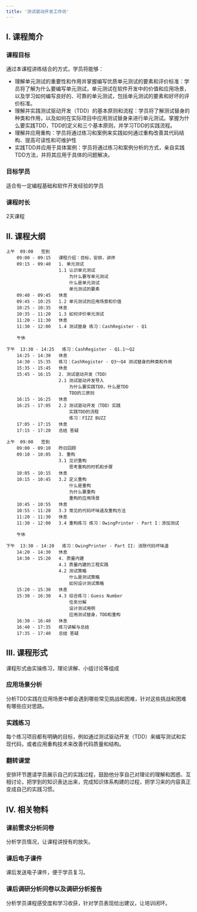 ```yaml
---
title: '测试驱动开发工作坊'
---
```


## Ⅰ. 课程简介

### 课程目标

通过本课程讲练结合的方式，学员将能够：
- 理解单元测试的重要性和作用并掌握编写优质单元测试的要素和评价标准：学员将了解为什么要编写单元测试，单元测试在软件开发中的价值和应用场景，以及学习如何编写良好的、可靠的单元测试，包括单元测试的要素和好坏的评价标准。
- 理解并实践测试驱动开发（TDD）的基本原则和流程：学员将了解测试替身的种类和作用，以及如何在实际项目中应用测试替身来进行单元测试。掌握为什么要实践TDD，TDD的定义和三个基本原则，并学习TDD的实践流程。
- 理解并应用重构：学员将通过练习和案例来实践如何通过重构改善其代码结构、提高可读性和可维护性
- 实践TDD并应用于具体案例：学员将通过练习和案例分析的方式，亲自实践TDD方法，并将其应用于具体的问题解决。

### 目标学员

适合有一定编程基础和软件开发经验的学员

### 课程时长

2天课程

## II. 课程大纲

```
上午	09:00	签到
	09:00 - 09:15	课程介绍：目标，安排，讲师
	09:15 - 09:40	1. 单元测试
					1.1 认识单元测试
						为什么要写单元测试
						什么是单元测试
						单元测试的要素
	09:40 - 09:45	休息
	09:45 - 10:25	1.2 单元测试的应用场景和价值
	10:25 - 10:35	休息
	10:35 - 11:20	1.3 如何评价单元测试
	11:20 - 11:30	休息
	11:30 - 12:00	1.4 测试替身 练习：CashRegister - Q1

	午休

下午	13:30 - 14:25	练习：CashRegister - Q1.1～Q2
	14:25 - 14:30	休息
	14:30 - 15:35	练习：CashRegister - Q3～Q4 测试替身的种类和作用
	15:35 - 15:45	休息
	15:45 - 16:15	2. 测试驱动开发（TDD）
					2.1 测试驱动开发导入
						为什么要实践TDD，什么是TDD
						TDD的三原则
	16:15 - 16:25	休息
	16:25 - 17:05	2.2 测试驱动开发（TDD）实践
						实践TDD的流程
						练习：FIZZ BUZZ
	17:05 - 17:15	休息
	17:15 - 17:20	总结 答疑

上午	09:00	签到
	09:00 - 09:10	昨日回顾
	09:10 - 10:05	3. 重构
					3.1 见识重构
						思考重构的时机和步骤
	10:05 - 10:15	休息
	10:15 - 10:45	3.2 定义重构
						什么是重构
						为什么要重构
						重构的应用场景
	10:45 - 10:55	休息
	10:55 - 11:20	3.3 常见的代码坏味道及重构方法
	11:20 - 11:30	休息
	11:30 - 12:00	3.4 重构练习 练习：OwingPrinter - Part I：添加测试

	午休

下午	13:30 - 14:20	练习：OwingPrinter - Part II: 消除代码坏味道
	14:20 - 14:30	休息
	14:30 - 15:20	4. 质量内建
					4.1 质量内建的工程实践
					4.2 测试策略
						什么是测试策略
						如何设计测试策略
	15:20 - 15:30	休息
	15:30 - 16:30	4.3 综合练习：Guess Number
						任务分解
						设计测试用例
						应用测试替身，TDD和重构
	16:30 - 16:40	休息
	16:40 - 17:35	练习讲解与总结
	17:35 - 17:40	总结 答疑
```

## III. 课程形式

课程形式由实操练习，理论讲解、小组讨论等组成

### 应用场景分析

分析TDD实践在应用场景中都会遇到哪些常见挑战和困难，针对这些挑战和困难有哪些应对思路。

### 实践练习

每个练习项目都有明确的目标，例如通过测试驱动开发（TDD）来编写测试和实现代码，或者应用重构技术来改善代码质量和结构。

### 翻转课堂

安排环节邀请学员展示自己的实践过程，鼓励他分享自己对理论的理解和困惑、互相讨论，把学到的知识表达出来，完成知识体系构建的过程，把学习来的内容真正变成自己的实践习惯。

## IV. 相关物料

### 课前需求分析问卷

分析学员情况，让课程讲授有的放矢。

### 课后电子课件

课后发送电子课件，便于学员复习。

### 课后调研分析问卷以及调研分析报告

分析学员课程感受度和学习收获，针对学员表现给出建议，让培训闭环。
